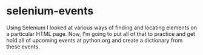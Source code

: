 # selenium-events

Using Selenium I looked at various ways of finding and locating elements on a particular HTML page. Now, I'm going to put all of that to practice and get hold all of upcoming events at python.org and create a dictionary from these events. 
